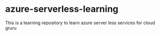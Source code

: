 # azure-serverless-learning
This is a learning repository to learn azure server less services  for cloud gruru
